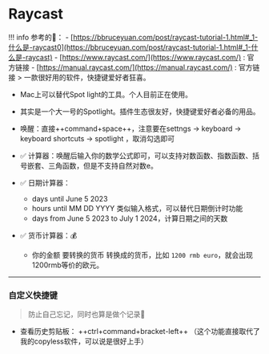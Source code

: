 # Raycast


!!! info
    参考的🔗： 
    - [https://bbruceyuan.com/post/raycast-tutorial-1.html#_1-什么是-raycast0](https://bbruceyuan.com/post/raycast-tutorial-1.html#_1-什么是-raycast)
    - [https://www.raycast.com/](https://www.raycast.com/) : 官方链接
    - [https://manual.raycast.com/](https://manual.raycast.com/) : 官方链接
    > 一款很好用的软件，快捷键爱好者狂喜。 

- Mac上可以替代Spot light的工具。个人目前正在使用。
- 其实是一个大一号的Spotlight。插件生态很友好，快捷键爱好者必备的用品。



- 唤醒：直接++command+space++，注意要在settngs -> keyboard -> keyboard shortcuts -> spotlight ，取消勾选即可
- ✅ 计算器：唤醒后输入你的数学公式即可，可以支持对数函数、指数函数、括号嵌套、三角函数，但是不支持自然对数e。
- ✅ 日期计算器：
    - days until June 5 2023
    - hours until MM DD YYYY 类似输入格式，可以替代日期倒计时功能
    - days from June 5 2023 to July 1 2024，计算日期之间的天数
- ✅ 货币计算器：💰
    - 你的金额 要转换的货币 转换成的货币，比如 `1200 rmb euro`，就会出现1200rmb等价的欧元。


-------------


### 自定义快捷键

> 防止自己忘记，同时也算是做个记录📝
- 查看历史剪贴板： ++ctrl+command+bracket-left++ （这个功能直接取代了我的copyless软件，可以说是很好上手）
